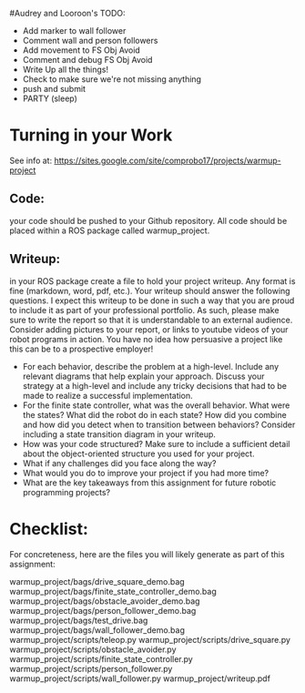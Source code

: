 #Audrey and Looroon's TODO:
- Add marker to wall follower
- Comment wall and person followers
- Add movement to FS Obj Avoid
- Comment and debug FS Obj Avoid
- Write Up all the things!
- Check to make sure we're not missing anything
- push and submit
- PARTY (sleep)


# Turning in your Work
See info at: https://sites.google.com/site/comprobo17/projects/warmup-project

## Code: 
your code should be pushed to your Github repository. All code should be placed within a ROS package called warmup_project.

## Writeup: 
in your ROS package create a file to hold your project writeup. Any format is fine (markdown, word, pdf, etc.). Your writeup should answer the following questions.  I expect this writeup to be done in such a way that you are proud to include it as part of your professional portfolio.  As such, please make sure to write the report so that it is understandable to an external audience.  Consider adding pictures to your report, or links to youtube videos of your robot programs in action.  You have no idea how persuasive a project like this can be to a prospective employer!
- For each behavior, describe the problem at a high-level.  Include any relevant diagrams that help explain your approach.  Discuss your strategy at a high-level and include any tricky decisions that had to be made to realize a successful implementation.
- For the finite state controller, what was the overall behavior.  What were the states? What did the robot do in each state? How did you combine and how did you detect when to transition between behaviors?  Consider including a state transition diagram in your writeup.
- How was your code structured?  Make sure to include a sufficient detail about the object-oriented structure you used for your project.
- What if any challenges did you face along the way? 
- What would you do to improve your project if you had more time? 
- What are the key takeaways from this assignment for future robotic programming projects?

# Checklist:
For concreteness, here are the files you will likely generate as part of this assignment:

warmup_project/bags/drive_square_demo.bag
warmup_project/bags/finite_state_controller_demo.bag
warmup_project/bags/obstacle_avoider_demo.bag
warmup_project/bags/person_follower_demo.bag
warmup_project/bags/test_drive.bag
warmup_project/bags/wall_follower_demo.bag
warmup_project/scripts/teleop.py
warmup_project/scripts/drive_square.py
warmup_project/scripts/obstacle_avoider.py
warmup_project/scripts/finite_state_controller.py
warmup_project/scripts/person_follower.py
warmup_project/scripts/wall_follower.py
warmup_project/writeup.pdf



